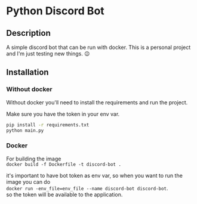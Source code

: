 # Python Discord Bot

## Description

A simple discord bot that can be run with docker.
This is a personal project and I'm just testing new things. :wink:

## Installation

### Without docker

Without docker you'll need to install the requirements and run the project.  

Make sure you have the token in your env var.

```bash
pip install -r requirements.txt
python main.py
```

### Docker

For building the image  
`docker build -f Dockerfile -t discord-bot .`

it's important to have bot token as env var, so when you want to run the image
you can do  
`docker run -env_file=env_file --name discord-bot discord-bot`.  
so the token will be available to the application.